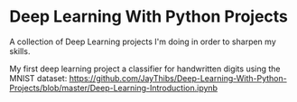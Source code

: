 # Deep Learning With Python Projects
A collection of Deep Learning projects I'm doing in order to sharpen my skills.

My first deep learning project a classifier for handwritten digits using the MNIST dataset: https://github.com/JayThibs/Deep-Learning-With-Python-Projects/blob/master/Deep-Learning-Introduction.ipynb
